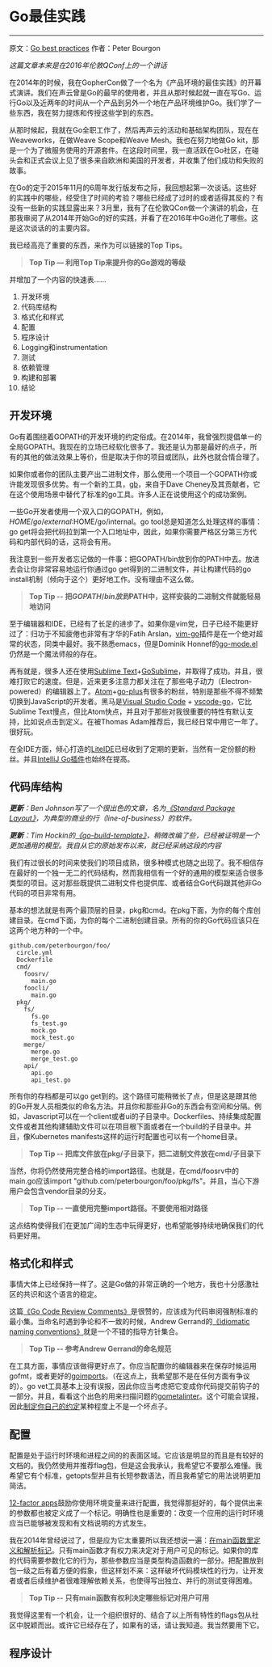 # Go最佳实践
-----------

原文：[Go best practices](https://peter.bourgon.org/go-best-practices-2016/) 作者：Peter Bourgon

_这篇文章本来是在2016年伦敦QConf上的一个讲话_

在2014年的时候，我在GopherCon做了一个名为《产品环境的最佳实践》的开幕式演讲。我们在声云曾是Go的最早的使用者，并且从那时候起就一直在写Go、运行Go以及近两年的时间从一个产品到另外一个地在产品环境维护Go。我们学了一些东西，我在努力提炼和传授这些学到的东西。

从那时候起，我就在Go全职工作了，然后再声云的活动和基础架构团队，现在在Weaveworks，在做Weave Scope和Weave Mesh。我也在努力地做Go kit，那是一个为了微服务使用的开源套件。在这段时间里，我一直活跃在Go社区，在碰头会和正式会议上见了很多来自欧洲和美国的开发者，并收集了他们成功和失败的故事。

在Go的定于2015年11月的6周年发行版发布之际，我回想起第一次谈话。这些好的实践中的哪些，经受住了时间的考验？哪些已经成了过时的或者适得其反的？有没有一些新的实践显露出来？3月里，我有了在伦敦QCon做一个演讲的机会，在那我审阅了从2014年开始Go的好的实践，并看了在2016年中Go进化了哪些。这是这次谈话的的主要内容。

我已经高亮了重要的东西，来作为可以链接的Top Tips。

> **Top Tip — 利用Top Tip来提升你的Go游戏的等级**

并增加了一个内容的快速表......

1. 开发环境
1. 代码库结构
1. 格式化和样式
1. 配置
1. 程序设计
1. Logging和instrumentation
1. 测试
1. 依赖管理
1. 构建和部署
1. 结论

## 开发环境

Go有着围绕着GOPATH的开发环境的约定俗成。在2014年，我曾强烈提倡单一的全局GOPATH。我现在的立场已经软化很多了。我还是认为那是最好的点子，所有的其他的做法效果上等价，但是取决于你的项目或团队，此外也就合情合理了。

如果你或者你的团队主要产出二进制文件，那么使用一个项目一个GOPATH你或许能发现很多优势。有一个新的工具，[gb](https://getgb.io/)，来自于Dave Cheney及其贡献者，它在这个使用场景中替代了标准的go工具。许多人正在说使用这个的成功案例。

一些Go开发者使用一个双入口的GOPATH，例如，$HOME/go/external:$HOME/go/internal。go tool总是知道怎么处理这样的事情：go get将会把代码拉到第一个入口地址中，因此，如果你需要严格区分第三方代码和内部代码的话，这将会有用。

我注意到一些开发者忘记做的一件事：把GOPATH/bin放到你的PATH中去。放进去会让你非常容易地运行你通过go get得到的二进制文件，并让构建代码的go install机制（倾向于这个）更好地工作。没有理由不这么做。

> **Top Tip -- 把$GOPATH/bin放到$PATH中，这样安装的二进制文件就能轻易地访问**

至于编辑器和IDE，已经有了长足的进步了。如果你是vim党，日子已经不能更好过了：归功于不知疲倦也非常有才华的Fatih Arslan，[vim-go](https://github.com/fatih/vim-go)插件是在一个绝对超常的状态，同类中最好。我不熟悉emacs，但是Dominik Honnef的[go-mode.el](https://github.com/dominikh/go-mode.el)仍然是一个魔法师般的存在。

再有就是，很多人还在使用[Sublime Text](https://www.sublimetext.com/)+[GoSublime](https://github.com/DisposaBoy/GoSublime)，并取得了成功。并且，很难打败它的速度。但是，近来更多注意力都关注在了那些电子动力（Electron-powered）的编辑器上了。[Atom](https://atom.io/)+[go-plus](https://atom.io/packages/go-plus)有很多的粉丝，特别是那些不得不频繁切换到JavaScript的开发者。黑马是[Visual Studio Code](https://code.visualstudio.com/) + [vscode-go](https://github.com/Microsoft/vscode-go)，它比Sublime Text慢点，但比Atom快点，并且对于那些对我很重要的特性有默认支持，比如说点击到定义。在被Thomas Adam推荐后，我已经日常中用它一年了。很好玩。

在全IDE方面，倾心打造的[LiteIDE](https://github.com/visualfc/liteide)已经收到了定期的更新，当然有一定份额的粉丝。并且[IntelliJ Go插件](https://github.com/go-lang-plugin-org/go-lang-idea-plugin)也始终在提高。

## 代码库结构

_**更新**：Ben Johnson写了一个很出色的文章，名为[《Standard Package Layout》](https://medium.com/@benbjohnson/standard-package-layout-7cdbc8391fc1)，为典型的商业的行（line-of-business）的软件。_


_**更新**：Tim Hockin的[《go-build-template》](https://github.com/thockin/go-build-template)，稍微改编了些，已经被证明是一个更加通用的模型。我自从它的原始发布以来，就已经采纳这段的内容_

我们有过很长的时间来使我们的项目成熟，很多种模式也随之出现了。我不相信存在最好的一个独一无二的代码结构，然而我相信有一个好的通用的模型来适合很多类型的项目。这对那些既提供二进制文件也提供库、或者结合Go代码跟其他非Go代码的项目非常有用。

基本的想法就是有两个最顶层的目录，pkg和cmd。在pkg下面，为你的每个库创建目录。在cmd下面，为你的每个二进制创建目录。所有的你的Go代码应该只在这两个地方种的一个中。

    github.com/peterbourgon/foo/
      circle.yml
      Dockerfile
      cmd/
        foosrv/
          main.go
        foocli/
          main.go
      pkg/
        fs/
          fs.go
          fs_test.go
          mock.go
          mock_test.go
        merge/
          merge.go
          merge_test.go
        api/
          api.go
          api_test.go

所有你的存档都是可以go get到的。这个路径可能稍微长了点，但是这是跟其他的Go开发人员相类似的命名方法。并且你和那些非Go的东西会有空间和分隔。例如，Javascript可以在一个client或者ui的子目录中。Dockerfiles、持续集成配置文件或者其他构建辅助文件可以在项目根下面或者在一个build的子目录中。并且，像Kubernetes manifests这样的运行时配置也可以有一个home目录。

> **Top Tip -- 把库文件放在pkg/子目录下，把二进制文件放在cmd/子目录下**

当然，你将仍然使用完整合格的import路径。也就是，在cmd/foosrv中的main.go应该import "github.com/peterbourgon/foo/pkg/fs"。并且，当心下游用户会包含vendor目录的分支。

> **Top Tip -- 一直使用完整import路径。不要使用相对路径**

这点结构使得我们在更加广阔的生态中玩得更好，也希望能够持续地确保我们的代码更好用。

## 格式化和样式

事情大体上已经保持一样了。这是Go做的非常正确的一个地方，我也十分感激社区的共识和这个语言的稳定。

这篇[《Go Code Review Comments》](https://github.com/golang/go/wiki/CodeReviewComments)是很赞的，应该成为代码审阅强制标准的最小集。当命名时遇到争论和不一致的时候，Andrew Gerrand的[《idiomatic naming conventions》](https://talks.golang.org/2014/names.slide)就是一个不错的指导方针集合。

> **Top Tip -- 参考Andrew Gerrand的命名规范**

在工具方面，事情应该做得更好点了。你应当配置你的编辑器来在保存时候运用gofmt，或者更好的[goimports](https://github.com/bradfitz/goimports)。（在这点上，我希望那不是在任何方面有争议的）。go vet工具基本上没有误报，因此你应当考虑把它变成你代码提交前钩子的一部分。并且，看看这个出色的用来扫描问题的[gometalinter](https://github.com/alecthomas/gometalinter)。这个可能会误报，因此[制定你自己的约定](https://github.com/weaveworks/mesh/blob/master/lint)某种程度上不是一个坏点子。


## 配置

配置是处于运行时环境和进程之间的的表面区域。它应该是明显的而且是有较好的文档的。我仍然使用并推荐flag包，但是这会我承认，我希望它不要那么难懂。我希望它有个标准，getopts型并且有长短参数语法，而且我希望它的用法说明更加简洁。

[12-factor apps](http://12factor.net/)鼓励你使用环境变量来进行配置，我觉得那挺好的，每个提供出来的参数都也被定义成了一个标记。明确性也是重要的：改变一个应用的运行时环境应当已能够被发现和有文档说明的方式发生。

我在2014年曾经说过了，但是应为它太重要所以我还想说一遍：[在main函数里定义和解析标记](https://robots.thoughtbot.com/where-to-define-command-line-flags-in-go)。只有main函数才有权力来决定对于用户可见的标记。如果你的库的代码需要参数化它的行为，那些参数应当是类型构造函数的一部分。把配置放到包一级之后有着方便的假象，但这样划不来：这样破坏代码模块性的行为，让开发者或者后续维护者很难理解依赖关系，也使得写出独立、并行的测试变得困难。

> **Top Tip -- 只有main函数有权利决定哪些标记对用户可用**

我觉得这里有一个机会，让一个组织很好的、结合了以上所有特性的flags包从社区中脱颖而出。或许它已经存在了，如果有的话，请让我知道。我当然要用下它。

## 程序设计







